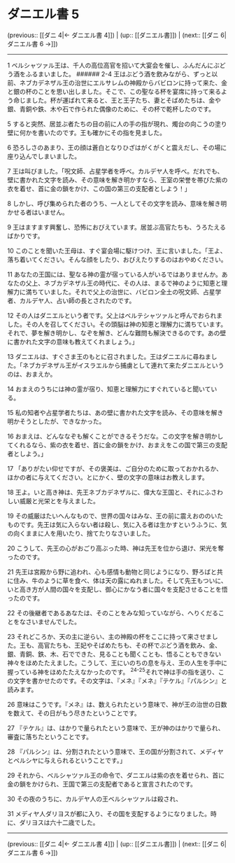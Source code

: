 # ダニエル書 5

(previous:: [[ダニ 4|← ダニエル書 4]]) | (up:: [[ダニエル書]]) | (next:: [[ダニ 6|ダニエル書 6 →]])

***


1 ベルシャツァル王は、千人の高位高官を招いて大宴会を催し、ふんだんにぶどう酒をふるまいました。 ###### 2-4 王はぶどう酒を飲みながら、ずっと以前、ネブカデネザル王の治世にエルサレムの神殿からバビロンに持って来た、金と銀の杯のことを思い出しました。そこで、この聖なる杯を宴席に持って来るよう命じました。杯が運ばれて来ると、王と王子たち、妻とそばめたちは、金や銀、青銅や鉄、木や石で作られた偶像のために、その杯で乾杯したのです。 

5 すると突然、居並ぶ者たちの目の前に人の手の指が現れ、燭台の向こうの塗り壁に何かを書いたのです。王も確かにその指を見ました。 

6 恐ろしさのあまり、王の顔は蒼白となりひざはがくがくと震えだし、その場に座り込んでしまいました。 

7 王は叫びました。「呪文師、占星学者を呼べ。カルデヤ人を呼べ。だれでも、壁に書かれた文字を読み、その意味を解き明かすなら、王室の栄誉を帯びた紫の衣を着せ、首に金の鎖をかけ、この国の第三の支配者としよう！」 

8 しかし、呼び集められた者のうち、一人としてその文字を読み、意味を解き明かせる者はいません。 

9 王はますます興奮し、恐怖におびえています。居並ぶ高官たちも、うろたえるばかりです。 

10 このことを聞いた王母は、すぐ宴会場に駆けつけ、王に言いました。「王よ、落ち着いてください。そんな顔をしたり、おびえたりするのはおやめください。 

11 あなたの王国には、聖なる神の霊が宿っている人がいるではありませんか。あなたの父上、ネブカデネザル王の時代に、その人は、まるで神のように知恵と理解力に満ちていました。それで父上の治世に、バビロン全土の呪文師、占星学者、カルデヤ人、占い師の長とされたのです。 

12 その人はダニエルという者です。父上はベルテシャツァルと呼んでおられました。その人を召してください。その頭脳は神の知恵と理解力に満ちています。それで、夢を解き明かし、なぞを解き、どんな難問も解決できるのです。あの壁に書かれた文字の意味も教えてくれましょう。」 

13 ダニエルは、すぐさま王のもとに召されました。王はダニエルに尋ねました。「ネブカデネザル王がイスラエルから捕虜として連れて来たダニエルというのは、おまえか。 

14 おまえのうちには神の霊が宿り、知恵と理解力にすぐれていると聞いている。 

15 私の知者や占星学者たちは、あの壁に書かれた文字を読み、その意味を解き明かそうとしたが、できなかった。 

16 おまえは、どんななぞも解くことができるそうだな。この文字を解き明かしてくれるなら、紫の衣を着せ、首に金の鎖をかけ、おまえをこの国で第三の支配者としよう。」 

17 「ありがたい仰せですが、その褒美は、ご自分のために取っておかれるか、ほかの者に与えてください。とにかく、壁の文字の意味はお教えします。 

18 王よ。いと高き神は、先王ネブカデネザルに、偉大な王国と、それにふさわしい威厳と光栄とを与えました。 

19 その威厳はたいへんなもので、世界の国々はみな、王の前に震えおののいたものです。先王は気に入らない者は殺し、気に入る者は生かすというふうに、気の向くままに人を用いたり、捨てたりなさいました。 

20 こうして、先王の心がおごり高ぶった時、神は先王を位から退け、栄光を奪ったのです。 

21 先王は宮殿から野に追われ、心も感情も動物と同じようになり、野ろばと共に住み、牛のように草を食べ、体は天の露にぬれました。そして先王もついに、いと高き方が人間の国々を支配し、御心にかなう者に国々を支配させることを悟ったのです。 

22 その後継者であるあなたは、そのことをみな知っていながら、へりくだることをなさいませんでした。 

23 それどころか、天の主に逆らい、主の神殿の杯をここに持って来させました。王も、高官たちも、王妃やそばめたちも、その杯でぶどう酒を飲み、金、銀、青銅、鉄、木、石でできた、見ることも聞くことも、悟ることもできない神々をほめたたえました。こうして、王にいのちの息を与え、王の人生を手中に握っている神をほめたたえなかったのです。 <sup class="versenum">24-25</sup>それで神は手の指を送り、この文字を書かせたのです。その文字は、『メネ』『メネ』『テケル』『パルシン』と読みます。 

26 意味はこうです。『メネ』は、数えられたという意味で、神が王の治世の日数を数えて、その日がもう尽きたということです。 

27 『テケル』は、はかりで量られたという意味で、王が神のはかりで量られ、審査に落ちたということです。 

28 『パルシン』は、分割されたという意味で、王の国が分割されて、メディヤとペルシヤに与えられるということです。」 

29 それから、ベルシャツァル王の命令で、ダニエルは紫の衣を着せられ、首に金の鎖をかけられ、王国で第三の支配者であると宣言されたのです。 

30 その夜のうちに、カルデヤ人の王ベルシャツァルは殺され、 

31 メディヤ人ダリヨスが都に入り、その国を支配するようになりました。時に、ダリヨスは六十二歳でした。

***

(previous:: [[ダニ 4|← ダニエル書 4]]) | (up:: [[ダニエル書]]) | (next:: [[ダニ 6|ダニエル書 6 →]])
